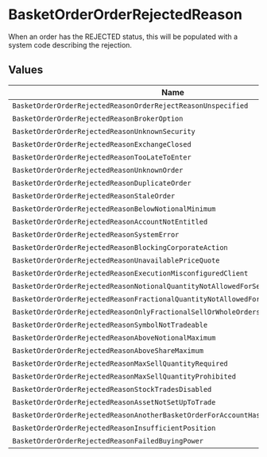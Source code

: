 # BasketOrderOrderRejectedReason

When an order has the REJECTED status, this will be populated with a system code describing the rejection.


## Values

| Name                                                                              | Value                                                                             |
| --------------------------------------------------------------------------------- | --------------------------------------------------------------------------------- |
| `BasketOrderOrderRejectedReasonOrderRejectReasonUnspecified`                      | ORDER_REJECT_REASON_UNSPECIFIED                                                   |
| `BasketOrderOrderRejectedReasonBrokerOption`                                      | BROKER_OPTION                                                                     |
| `BasketOrderOrderRejectedReasonUnknownSecurity`                                   | UNKNOWN_SECURITY                                                                  |
| `BasketOrderOrderRejectedReasonExchangeClosed`                                    | EXCHANGE_CLOSED                                                                   |
| `BasketOrderOrderRejectedReasonTooLateToEnter`                                    | TOO_LATE_TO_ENTER                                                                 |
| `BasketOrderOrderRejectedReasonUnknownOrder`                                      | UNKNOWN_ORDER                                                                     |
| `BasketOrderOrderRejectedReasonDuplicateOrder`                                    | DUPLICATE_ORDER                                                                   |
| `BasketOrderOrderRejectedReasonStaleOrder`                                        | STALE_ORDER                                                                       |
| `BasketOrderOrderRejectedReasonBelowNotionalMinimum`                              | BELOW_NOTIONAL_MINIMUM                                                            |
| `BasketOrderOrderRejectedReasonAccountNotEntitled`                                | ACCOUNT_NOT_ENTITLED                                                              |
| `BasketOrderOrderRejectedReasonSystemError`                                       | SYSTEM_ERROR                                                                      |
| `BasketOrderOrderRejectedReasonBlockingCorporateAction`                           | BLOCKING_CORPORATE_ACTION                                                         |
| `BasketOrderOrderRejectedReasonUnavailablePriceQuote`                             | UNAVAILABLE_PRICE_QUOTE                                                           |
| `BasketOrderOrderRejectedReasonExecutionMisconfiguredClient`                      | EXECUTION_MISCONFIGURED_CLIENT                                                    |
| `BasketOrderOrderRejectedReasonNotionalQuantityNotAllowedForSecurity`             | NOTIONAL_QUANTITY_NOT_ALLOWED_FOR_SECURITY                                        |
| `BasketOrderOrderRejectedReasonFractionalQuantityNotAllowedForSecurity`           | FRACTIONAL_QUANTITY_NOT_ALLOWED_FOR_SECURITY                                      |
| `BasketOrderOrderRejectedReasonOnlyFractionalSellOrWholeOrdersAllowedForSecurity` | ONLY_FRACTIONAL_SELL_OR_WHOLE_ORDERS_ALLOWED_FOR_SECURITY                         |
| `BasketOrderOrderRejectedReasonSymbolNotTradeable`                                | SYMBOL_NOT_TRADEABLE                                                              |
| `BasketOrderOrderRejectedReasonAboveNotionalMaximum`                              | ABOVE_NOTIONAL_MAXIMUM                                                            |
| `BasketOrderOrderRejectedReasonAboveShareMaximum`                                 | ABOVE_SHARE_MAXIMUM                                                               |
| `BasketOrderOrderRejectedReasonMaxSellQuantityRequired`                           | MAX_SELL_QUANTITY_REQUIRED                                                        |
| `BasketOrderOrderRejectedReasonMaxSellQuantityProhibited`                         | MAX_SELL_QUANTITY_PROHIBITED                                                      |
| `BasketOrderOrderRejectedReasonStockTradesDisabled`                               | STOCK_TRADES_DISABLED                                                             |
| `BasketOrderOrderRejectedReasonAssetNotSetUpToTrade`                              | ASSET_NOT_SET_UP_TO_TRADE                                                         |
| `BasketOrderOrderRejectedReasonAnotherBasketOrderForAccountHasFailedRiskChecks`   | ANOTHER_BASKET_ORDER_FOR_ACCOUNT_HAS_FAILED_RISK_CHECKS                           |
| `BasketOrderOrderRejectedReasonInsufficientPosition`                              | INSUFFICIENT_POSITION                                                             |
| `BasketOrderOrderRejectedReasonFailedBuyingPower`                                 | FAILED_BUYING_POWER                                                               |